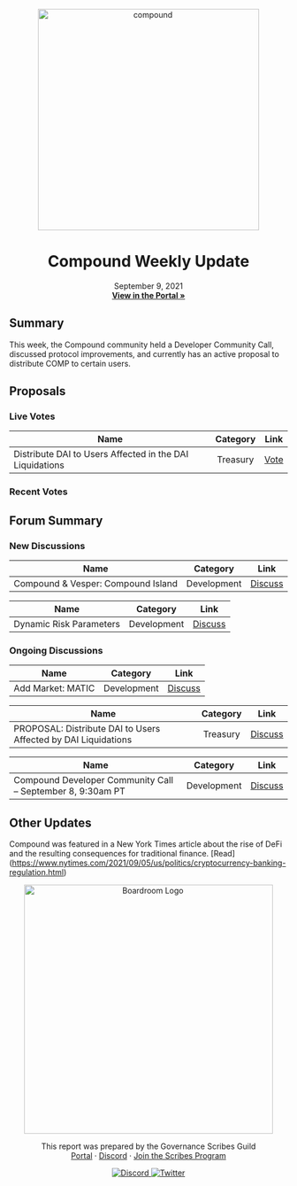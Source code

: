<p align="center">
  <a href="http://app.boardroom.info/compound">
    <img src="https://lever-client-logos.s3-us-west-2.amazonaws.com/0c731c59-c243-4fba-96fe-35cac794f158-1583450111151.png" alt="compound" width="400" />
  </a>
  <h1 align="center">Compound Weekly Update</h1>
  <p align="center">
    September 9, 2021
  <br />
  <a href="http://app.boardroom.info/compound"><strong>View in the Portal »</strong></a>
  <br />
  </p>
</p>

## Summary

This week, the Compound community held a Developer Community Call, discussed protocol improvements, and currently has an active proposal to distribute COMP to certain users.

## Proposals

### Live Votes

| Name          | Category      | Link   |
| ------------- |:-------------:| :-----:|
| Distribute DAI to Users Affected in the DAI Liquidations | Treasury | [Vote](https://compound.finance/governance/proposals/59)

### Recent Votes

## Forum Summary

### New Discussions

| Name          | Category      | Link   |
| ------------- |:-------------:| :-----:|
| Compound & Vesper: Compound Island | Development | [Discuss](https://www.comp.xyz/t/compound-vesper-compound-island/2239)

| Name          | Category      | Link   |
| ------------- |:-------------:| :-----:|
| Dynamic Risk Parameters | Development | [Discuss](https://www.comp.xyz/t/dynamic-risk-parameters/2223/2)

### Ongoing Discussions


| Name          | Category      | Link   |
| ------------- |:-------------:| :-----:|
| Add Market: MATIC | Development | [Discuss](https://www.comp.xyz/t/add-market-matic/2179)

| Name          | Category      | Link   |
| ------------- |:-------------:| :-----:|
| PROPOSAL: Distribute DAI to Users Affected by DAI Liquidations | Treasury | [Discuss](https://www.comp.xyz/t/proposal-distribute-dai-to-users-affected-by-dai-liquidations/2110/16)

| Name          | Category      | Link   |
| ------------- |:-------------:| :-----:|
| Compound Developer Community Call – September 8, 9:30am PT | Development | [Discuss](https://www.comp.xyz/t/compound-developer-community-call-september-8-9-30am-pt/2229/5)

## Other Updates

Compound was featured in a New York Times article about the rise of DeFi and the resulting consequences for traditional finance. [Read] (https://www.nytimes.com/2021/09/05/us/politics/cryptocurrency-banking-regulation.html)

<p align="center">
  <a href="http://app.boardroom.info/">
    <img src="https://i.ibb.co/PFcchnQ/boardroom.png" alt="Boardroom Logo" width="450" />
  </a>
</p>

<p align="center">
	This report was prepared by the Governance Scribes Guild
  <br />
  <a href="http://boardroom.info/">Portal</a>
  ·
  <a href="https://discord.com/invite/tgrTFg9">Discord</a>
  ·
  <a href="https://boardroom.mirror.xyz/JHrN8nVy_J4C7Xzj37zoyPANg0ZnNszhWy9YOZHC0lM">Join the Scribes Program</a>
</p>

<p align="center">
  <a href="https://discord.gg/CEZ8WfuK8s">
    <img src="https://img.shields.io/badge/Discord-Join-7289da?style=for-the-badge&logo=discord&logoColor=white" alt="Discord" />
  </a>
  <a href="https://twitter.com/boardroom_info">
    <img src="https://img.shields.io/badge/Twitter-Follow-1da1f2?style=for-the-badge&logo=twitter&logoColor=white" alt="Twitter" />
  </a>
</p>
